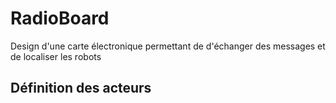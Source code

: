 # RadioBoard

Design d'une carte électronique permettant de d'échanger des messages et de localiser les robots

## Définition des acteurs




